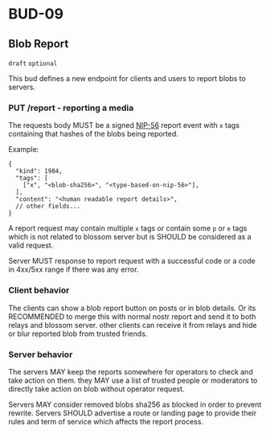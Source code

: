 # BUD-09

## Blob Report

`draft` `optional`

This bud defines a new endpoint for clients and users to report blobs to servers.


### PUT /report - reporting a media

The requests body MUST be a signed [NIP-56](https://github.com/nostr-protocol/nips/blob/master/56.md) report event with `x` tags containing that hashes of the blobs being reported.

Example:

```jsonc
{
  "kind": 1984,
  "tags": [
    ["x", "<blob-sha256>", "<type-based-on-nip-56>"],
  ],
  "content": "<human readable report details>",
  // other fields...
}
```

A report request may contain multiple `x` tags or contain some `p` or `e` tags which is not related to blossom server but is SHOULD be considered as a valid request.

Server MUST response to report request with a successful code or a code in 4xx/5xx range if there was any error.

### Client behavior

The clients can show a blob report button on posts or in blob details. Or its RECOMMENDED to merge this with normal nostr report and send it to both relays and blossom server. other clients can receive it from relays and hide or blur reported blob from trusted friends.

### Server behavior

The servers MAY keep the reports somewhere for operators to check and take action on them. they MAY use a list of trusted people or moderators to directly take action on blob without operator request. 

Servers MAY consider removed blobs sha256 as blocked in order to prevent rewrite.
Servers SHOULD advertise a route or landing page to provide their rules and term of service which affects the report process.
